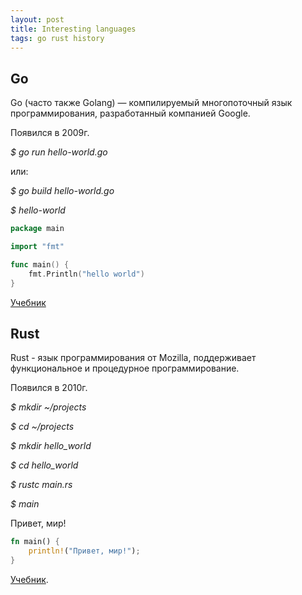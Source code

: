 ```yaml
---
layout: post
title: Interesting languages
tags: go rust history
---
```


## Go
Go (часто также Golang) — компилируемый многопоточный язык программирования, разработанный компанией Google.

Появился в 2009г.

*$ go run hello-world.go*

или:

*$ go build hello-world.go*

*$ hello-world*

```go
package main

import "fmt"

func main() {
    fmt.Println("hello world")
}
```

[Учебник](http://golang-book.ru/)

## Rust
Rust - язык программирования от Mozilla, поддерживает функциональное и процедурное программирование.

Появился в 2010г.

*$ mkdir ~/projects*

*$ cd ~/projects*

*$ mkdir hello_world*

*$ cd hello_world*

*$ rustc main.rs*

*$ main*

Привет, мир!

```rust
fn main() {
    println!("Привет, мир!");
}
```

[Учебник](http://rurust.github.io/rust_book_ru/).